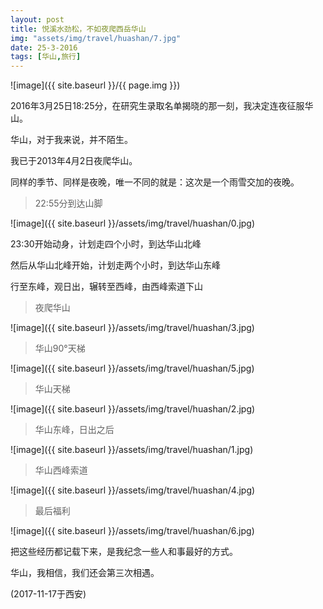 ```yaml
---
layout: post
title: 悦溪水劲松，不如夜爬西岳华山
img: "assets/img/travel/huashan/7.jpg"
date: 25-3-2016
tags: [华山,旅行]
---
```


![image]({{ site.baseurl }}/{{ page.img }})

2016年3月25日18:25分，在研究生录取名单揭晓的那一刻，我决定连夜征服华山。

华山，对于我来说，并不陌生。

我已于2013年4月2日夜爬华山。

同样的季节、同样是夜晚，唯一不同的就是：这次是一个雨雪交加的夜晚。

> 22:55分到达山脚

![image]({{ site.baseurl }}/assets/img/travel/huashan/0.jpg)

23:30开始动身，计划走四个小时，到达华山北峰

然后从华山北峰开始，计划走两个小时，到达华山东峰

行至东峰，观日出，辗转至西峰，由西峰索道下山

> 夜爬华山

![image]({{ site.baseurl }}/assets/img/travel/huashan/3.jpg)

> 华山90°天梯

![image]({{ site.baseurl }}/assets/img/travel/huashan/5.jpg)

> 华山天梯

![image]({{ site.baseurl }}/assets/img/travel/huashan/2.jpg)

> 华山东峰，日出之后

![image]({{ site.baseurl }}/assets/img/travel/huashan/1.jpg)

> 华山西峰索道

![image]({{ site.baseurl }}/assets/img/travel/huashan/4.jpg)

> 最后福利

![image]({{ site.baseurl }}/assets/img/travel/huashan/6.jpg)

把这些经历都记载下来，是我纪念一些人和事最好的方式。

华山，我相信，我们还会第三次相遇。

(2017-11-17于西安)






